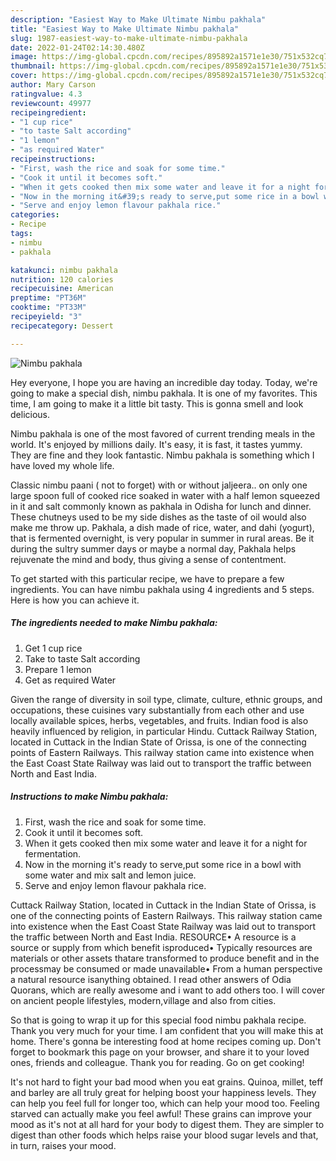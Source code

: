 ```yaml
---
description: "Easiest Way to Make Ultimate Nimbu pakhala"
title: "Easiest Way to Make Ultimate Nimbu pakhala"
slug: 1987-easiest-way-to-make-ultimate-nimbu-pakhala
date: 2022-01-24T02:14:30.480Z
image: https://img-global.cpcdn.com/recipes/895892a1571e1e30/751x532cq70/nimbu-pakhala-recipe-main-photo.jpg
thumbnail: https://img-global.cpcdn.com/recipes/895892a1571e1e30/751x532cq70/nimbu-pakhala-recipe-main-photo.jpg
cover: https://img-global.cpcdn.com/recipes/895892a1571e1e30/751x532cq70/nimbu-pakhala-recipe-main-photo.jpg
author: Mary Carson
ratingvalue: 4.3
reviewcount: 49977
recipeingredient:
- "1 cup rice"
- "to taste Salt according"
- "1 lemon"
- "as required Water"
recipeinstructions:
- "First, wash the rice and soak for some time."
- "Cook it until it becomes soft."
- "When it gets cooked then mix some water and leave it for a night for fermentation."
- "Now in the morning it&#39;s ready to serve,put some rice in a bowl with some water and mix salt and lemon juice."
- "Serve and enjoy lemon flavour pakhala rice."
categories:
- Recipe
tags:
- nimbu
- pakhala

katakunci: nimbu pakhala 
nutrition: 120 calories
recipecuisine: American
preptime: "PT36M"
cooktime: "PT33M"
recipeyield: "3"
recipecategory: Dessert

---
```



![Nimbu pakhala](https://img-global.cpcdn.com/recipes/895892a1571e1e30/751x532cq70/nimbu-pakhala-recipe-main-photo.jpg)

Hey everyone, I hope you are having an incredible day today. Today, we're going to make a special dish, nimbu pakhala. It is one of my favorites. This time, I am going to make it a little bit tasty. This is gonna smell and look delicious.

Nimbu pakhala is one of the most favored of current trending meals in the world. It's enjoyed by millions daily. It's easy, it is fast, it tastes yummy. They are fine and they look fantastic. Nimbu pakhala is something which I have loved my whole life.

Classic nimbu paani ( not to forget) with or without jaljeera.. on only one large spoon full of cooked rice soaked in water with a half lemon squeezed in it and salt commonly known as pakhala in Odisha for lunch and dinner. These chutneys used to be my side dishes as the taste of oil would also make me throw up. Pakhala, a dish made of rice, water, and dahi (yogurt), that is fermented overnight, is very popular in summer in rural areas. Be it during the sultry summer days or maybe a normal day, Pakhala helps rejuvenate the mind and body, thus giving a sense of contentment.


To get started with this particular recipe, we have to prepare a few ingredients. You can have nimbu pakhala using 4 ingredients and 5 steps. Here is how you can achieve it.

<!--inarticleads1-->

##### The ingredients needed to make Nimbu pakhala:

1. Get 1 cup rice
1. Take to taste Salt according
1. Prepare 1 lemon
1. Get as required Water


Given the range of diversity in soil type, climate, culture, ethnic groups, and occupations, these cuisines vary substantially from each other and use locally available spices, herbs, vegetables, and fruits. Indian food is also heavily influenced by religion, in particular Hindu. Cuttack Railway Station, located in Cuttack in the Indian State of Orissa, is one of the connecting points of Eastern Railways. This railway station came into existence when the East Coast State Railway was laid out to transport the traffic between North and East India. 

<!--inarticleads2-->

##### Instructions to make Nimbu pakhala:

1. First, wash the rice and soak for some time.
1. Cook it until it becomes soft.
1. When it gets cooked then mix some water and leave it for a night for fermentation.
1. Now in the morning it&#39;s ready to serve,put some rice in a bowl with some water and mix salt and lemon juice.
1. Serve and enjoy lemon flavour pakhala rice.


Cuttack Railway Station, located in Cuttack in the Indian State of Orissa, is one of the connecting points of Eastern Railways. This railway station came into existence when the East Coast State Railway was laid out to transport the traffic between North and East India. RESOURCE• A resource is a source or supply from which benefit isproduced• Typically resources are materials or other assets thatare transformed to produce benefit and in the processmay be consumed or made unavailable• From a human perspective a natural resource isanything obtained. I read other answers of Odia Quorans, which are really awesome and i want to add others too. I will cover on ancient people lifestyles, modern,village and also from cities. 

So that is going to wrap it up for this special food nimbu pakhala recipe. Thank you very much for your time. I am confident that you will make this at home. There's gonna be interesting food at home recipes coming up. Don't forget to bookmark this page on your browser, and share it to your loved ones, friends and colleague. Thank you for reading. Go on get cooking!

It's not hard to fight your bad mood when you eat grains. Quinoa, millet, teff and barley are all truly great for helping boost your happiness levels. They can help you feel full for longer too, which can help your mood too. Feeling starved can actually make you feel awful! These grains can improve your mood as it's not at all hard for your body to digest them. They are simpler to digest than other foods which helps raise your blood sugar levels and that, in turn, raises your mood.
